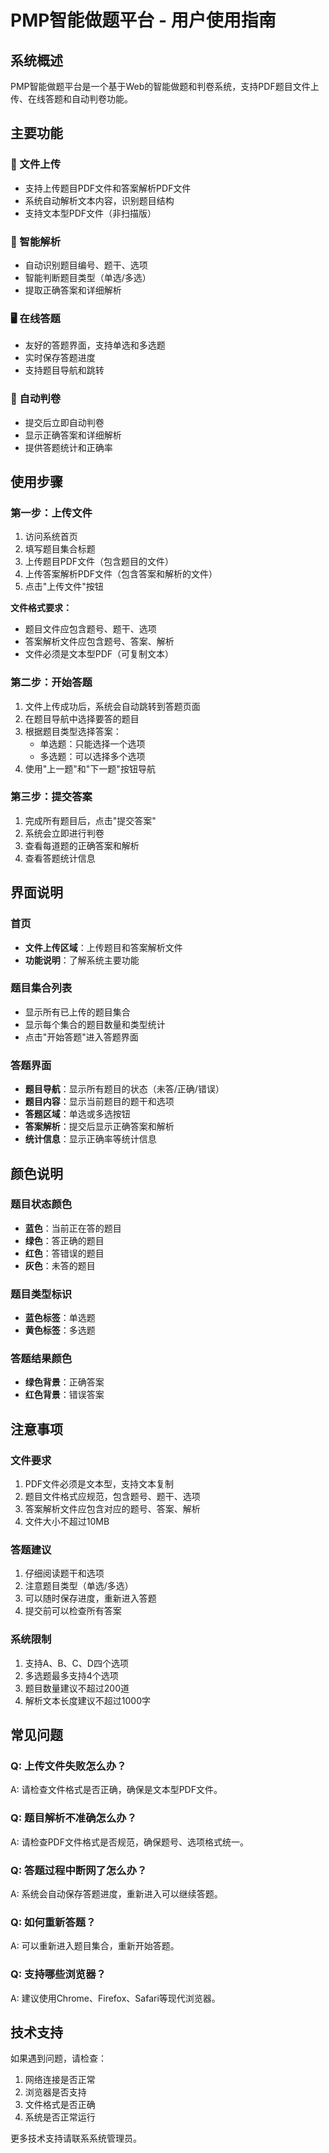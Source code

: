 # PMP智能做题平台 - 用户使用指南

## 系统概述

PMP智能做题平台是一个基于Web的智能做题和判卷系统，支持PDF题目文件上传、在线答题和自动判卷功能。

## 主要功能

### 📂 文件上传
- 支持上传题目PDF文件和答案解析PDF文件
- 系统自动解析文本内容，识别题目结构
- 支持文本型PDF文件（非扫描版）

### 📄 智能解析
- 自动识别题目编号、题干、选项
- 智能判断题目类型（单选/多选）
- 提取正确答案和详细解析

### 🖥️ 在线答题
- 友好的答题界面，支持单选和多选题
- 实时保存答题进度
- 支持题目导航和跳转

### 🧠 自动判卷
- 提交后立即自动判卷
- 显示正确答案和详细解析
- 提供答题统计和正确率

## 使用步骤

### 第一步：上传文件

1. 访问系统首页
2. 填写题目集合标题
3. 上传题目PDF文件（包含题目的文件）
4. 上传答案解析PDF文件（包含答案和解析的文件）
5. 点击"上传文件"按钮

**文件格式要求：**
- 题目文件应包含题号、题干、选项
- 答案解析文件应包含题号、答案、解析
- 文件必须是文本型PDF（可复制文本）

### 第二步：开始答题

1. 文件上传成功后，系统会自动跳转到答题页面
2. 在题目导航中选择要答的题目
3. 根据题目类型选择答案：
   - 单选题：只能选择一个选项
   - 多选题：可以选择多个选项
4. 使用"上一题"和"下一题"按钮导航

### 第三步：提交答案

1. 完成所有题目后，点击"提交答案"
2. 系统会立即进行判卷
3. 查看每道题的正确答案和解析
4. 查看答题统计信息

## 界面说明

### 首页
- **文件上传区域**：上传题目和答案解析文件
- **功能说明**：了解系统主要功能

### 题目集合列表
- 显示所有已上传的题目集合
- 显示每个集合的题目数量和类型统计
- 点击"开始答题"进入答题界面

### 答题界面
- **题目导航**：显示所有题目的状态（未答/正确/错误）
- **题目内容**：显示当前题目的题干和选项
- **答题区域**：单选或多选按钮
- **答案解析**：提交后显示正确答案和解析
- **统计信息**：显示正确率等统计信息

## 颜色说明

### 题目状态颜色
- **蓝色**：当前正在答的题目
- **绿色**：答正确的题目
- **红色**：答错误的题目
- **灰色**：未答的题目

### 题目类型标识
- **蓝色标签**：单选题
- **黄色标签**：多选题

### 答题结果颜色
- **绿色背景**：正确答案
- **红色背景**：错误答案

## 注意事项

### 文件要求
1. PDF文件必须是文本型，支持文本复制
2. 题目文件格式应规范，包含题号、题干、选项
3. 答案解析文件应包含对应的题号、答案、解析
4. 文件大小不超过10MB

### 答题建议
1. 仔细阅读题干和选项
2. 注意题目类型（单选/多选）
3. 可以随时保存进度，重新进入答题
4. 提交前可以检查所有答案

### 系统限制
1. 支持A、B、C、D四个选项
2. 多选题最多支持4个选项
3. 题目数量建议不超过200道
4. 解析文本长度建议不超过1000字

## 常见问题

### Q: 上传文件失败怎么办？
A: 请检查文件格式是否正确，确保是文本型PDF文件。

### Q: 题目解析不准确怎么办？
A: 请检查PDF文件格式是否规范，确保题号、选项格式统一。

### Q: 答题过程中断网了怎么办？
A: 系统会自动保存答题进度，重新进入可以继续答题。

### Q: 如何重新答题？
A: 可以重新进入题目集合，重新开始答题。

### Q: 支持哪些浏览器？
A: 建议使用Chrome、Firefox、Safari等现代浏览器。

## 技术支持

如果遇到问题，请检查：
1. 网络连接是否正常
2. 浏览器是否支持
3. 文件格式是否正确
4. 系统是否正常运行

更多技术支持请联系系统管理员。 